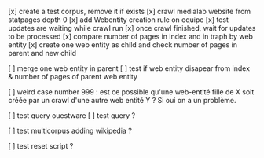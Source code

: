 
[x] create a test corpus, remove it if exists
[x] crawl medialab website from statpages depth 0
[x] add Webentity creation rule on equipe
[x] test updates are waiting while crawl run
[x] once crawl finished, wait for updates to be processed
[x] compare number of pages in index and in traph by web entity
[x] create one web entity as child and check number of pages in parent and new child

[ ] merge one web entity in parent
[ ] test if web entity disapear from index & number of pages of parent web entity

[ ] weird case number 999 : est ce possible qu'une web-entité fille de X soit créée par un crawl d'une autre web entité Y ? Si oui on a un problème.

[ ] test query ouestware
[ ] test query ?

[ ] test multicorpus adding wikipedia ?

[ ] test reset script ?